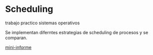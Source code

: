 # Scheduling

trabajo practico sistemas operativos

Se implementan diferntes estrategias de scheduling de procesos y se comparan.

[mini-informe](https://gitlab.com/atun/musical-robot/blob/master/informe.pdf)